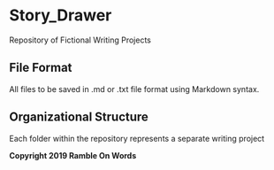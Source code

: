 # Story_Drawer
Repository of Fictional Writing Projects

## File Format
All files to be saved in .md or .txt file format using Markdown syntax.

## Organizational Structure
Each folder within the repository represents a separate writing project

**Copyright 2019 Ramble On Words** 
